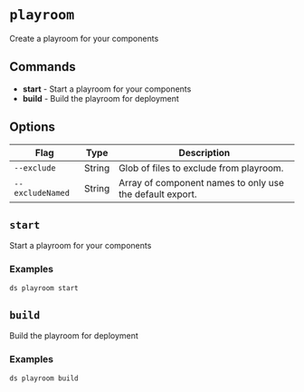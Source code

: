 # `playroom`

Create a playroom for your components

## Commands

  - **start** - Start a playroom for your components
  - **build** - Build the playroom for deployment

## Options

| Flag | Type | Description |
| - | - | - |
| `--exclude` | String | Glob of files to exclude from playroom. |
| `--excludeNamed` | String | Array of component names to only use the default export. |

## `start`

Start a playroom for your components

### Examples

```sh
ds playroom start
```

## `build`

Build the playroom for deployment

### Examples

```sh
ds playroom build
```

